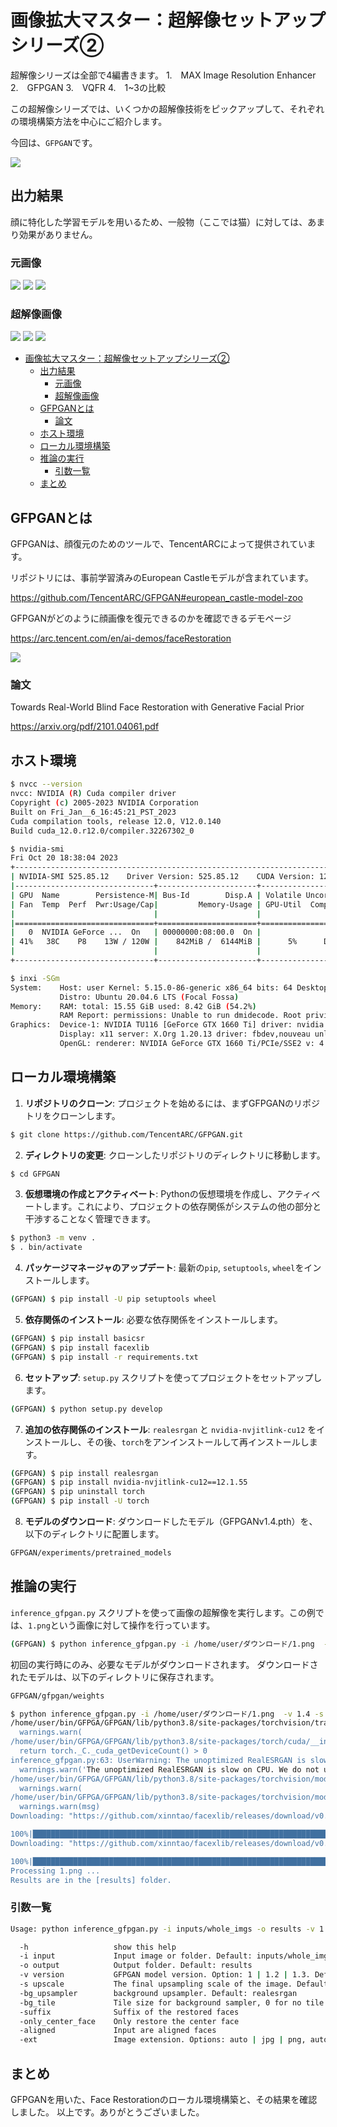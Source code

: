 # 画像拡大マスター：超解像セットアップシリーズ②
超解像シリーズは全部で4編書きます。
1.　MAX Image Resolution Enhancer
2.　GFPGAN
3.　VQFR
4.　1~3の比較

この超解像シリーズでは、いくつかの超解像技術をピックアップして、それぞれの環境構築方法を中心にご紹介します。

今回は、`GFPGAN`です。

![](assets/eye_catch.png)

## 出力結果
顔に特化した学習モデルを用いるため、一般物（ここでは猫）に対しては、あまり効果がありません。
### 元画像
![](assets/image4539.png)
![](assets/image4556.png)
![](assets/三浦理恵子_KofV.jpg..png.png_align_resize.png)
### 超解像画像
![](assets/image4539_restored.png)
![](assets/image4556_restored.png)
![](assets/三浦理恵子_KofV.jpg..png.png_align_resize_restored.png)

- [画像拡大マスター：超解像セットアップシリーズ②](#画像拡大マスター超解像セットアップシリーズ)
  - [出力結果](#出力結果)
    - [元画像](#元画像)
    - [超解像画像](#超解像画像)
  - [GFPGANとは](#gfpganとは)
    - [論文](#論文)
  - [ホスト環境](#ホスト環境)
  - [ローカル環境構築](#ローカル環境構築)
  - [推論の実行](#推論の実行)
    - [引数一覧](#引数一覧)
  - [まとめ](#まとめ)

## GFPGANとは
GFPGANは、顔復元のためのツールで、TencentARCによって提供されています。

リポジトリには、事前学習済みのEuropean Castleモデルが含まれています。

https://github.com/TencentARC/GFPGAN#european_castle-model-zoo

GFPGANがどのように顔画像を復元できるのかを確認できるデモページ

https://arc.tencent.com/en/ai-demos/faceRestoration

![](assets/2023-10-22-07-24-50.png)

### 論文
Towards Real-World Blind Face Restoration with Generative Facial Prior

https://arxiv.org/pdf/2101.04061.pdf

## ホスト環境
```bash
$ nvcc --version
nvcc: NVIDIA (R) Cuda compiler driver
Copyright (c) 2005-2023 NVIDIA Corporation
Built on Fri_Jan__6_16:45:21_PST_2023
Cuda compilation tools, release 12.0, V12.0.140
Build cuda_12.0.r12.0/compiler.32267302_0

$ nvidia-smi
Fri Oct 20 18:38:04 2023       
+-----------------------------------------------------------------------------+
| NVIDIA-SMI 525.85.12    Driver Version: 525.85.12    CUDA Version: 12.0     |
|-------------------------------+----------------------+----------------------+
| GPU  Name        Persistence-M| Bus-Id        Disp.A | Volatile Uncorr. ECC |
| Fan  Temp  Perf  Pwr:Usage/Cap|         Memory-Usage | GPU-Util  Compute M. |
|                               |                      |               MIG M. |
|===============================+======================+======================|
|   0  NVIDIA GeForce ...  On   | 00000000:08:00.0  On |                  N/A |
| 41%   38C    P8    13W / 120W |    842MiB /  6144MiB |      5%      Default |
|                               |                      |                  N/A |
+-------------------------------+----------------------+----------------------+

$ inxi -SGm
System:    Host: user Kernel: 5.15.0-86-generic x86_64 bits: 64 Desktop: Gnome 3.36.9 
           Distro: Ubuntu 20.04.6 LTS (Focal Fossa) 
Memory:    RAM: total: 15.55 GiB used: 8.42 GiB (54.2%) 
           RAM Report: permissions: Unable to run dmidecode. Root privileges required. 
Graphics:  Device-1: NVIDIA TU116 [GeForce GTX 1660 Ti] driver: nvidia v: 525.85.12 
           Display: x11 server: X.Org 1.20.13 driver: fbdev,nouveau unloaded: modesetting,vesa resolution: 2560x1440~60Hz 
           OpenGL: renderer: NVIDIA GeForce GTX 1660 Ti/PCIe/SSE2 v: 4.6.0 NVIDIA 525.85.12 
```

## ローカル環境構築

1. **リポジトリのクローン**:
   プロジェクトを始めるには、まずGFPGANのリポジトリをクローンします。
```bash
$ git clone https://github.com/TencentARC/GFPGAN.git
```

2. **ディレクトリの変更**:
   クローンしたリポジトリのディレクトリに移動します。
```bash
$ cd GFPGAN
```

3. **仮想環境の作成とアクティベート**:
   Pythonの仮想環境を作成し、アクティベートします。これにより、プロジェクトの依存関係がシステムの他の部分と干渉することなく管理できます。
```bash
$ python3 -m venv .
$ . bin/activate
```

4. **パッケージマネージャのアップデート**:
   最新の`pip`, `setuptools`, `wheel`をインストールします。
```bash
(GFPGAN) $ pip install -U pip setuptools wheel
```

5. **依存関係のインストール**:
   必要な依存関係をインストールします。
```bash
(GFPGAN) $ pip install basicsr
(GFPGAN) $ pip install facexlib
(GFPGAN) $ pip install -r requirements.txt
```

6. **セットアップ**:
   `setup.py` スクリプトを使ってプロジェクトをセットアップします。
```bash
(GFPGAN) $ python setup.py develop
```

7. **追加の依存関係のインストール**:
   `realesrgan` と `nvidia-nvjitlink-cu12` をインストールし、その後、`torch`をアンインストールして再インストールします。
```bash
(GFPGAN) $ pip install realesrgan
(GFPGAN) $ pip install nvidia-nvjitlink-cu12==12.1.55
(GFPGAN) $ pip uninstall torch
(GFPGAN) $ pip install -U torch
```

8. **モデルのダウンロード**:
   ダウンロードしたモデル（GFPGANv1.4.pth）を、以下のディレクトリに配置します。
```bash
GFPGAN/experiments/pretrained_models
```

## 推論の実行
   `inference_gfpgan.py` スクリプトを使って画像の超解像を実行します。この例では、`1.png`という画像に対して操作を行っています。
```bash
(GFPGAN) $ python inference_gfpgan.py -i /home/user/ダウンロード/1.png  -v 1.4 -s 2
```

初回の実行時にのみ、必要なモデルがダウンロードされます。
ダウンロードされたモデルは、以下のディレクトリに保存されます。
```bash
GFPGAN/gfpgan/weights
```

```bash
$ python inference_gfpgan.py -i /home/user/ダウンロード/1.png  -v 1.4 -s 2
/home/user/bin/GFPGA/GFPGAN/lib/python3.8/site-packages/torchvision/transforms/functional_tensor.py:5: UserWarning: The torchvision.transforms.functional_tensor module is deprecated in 0.15 and will be **removed in 0.17**. Please don't rely on it. You probably just need to use APIs in torchvision.transforms.functional or in torchvision.transforms.v2.functional.
  warnings.warn(
/home/user/bin/GFPGA/GFPGAN/lib/python3.8/site-packages/torch/cuda/__init__.py:138: UserWarning: CUDA initialization: CUDA unknown error - this may be due to an incorrectly set up environment, e.g. changing env variable CUDA_VISIBLE_DEVICES after program start. Setting the available devices to be zero. (Triggered internally at ../c10/cuda/CUDAFunctions.cpp:108.)
  return torch._C._cuda_getDeviceCount() > 0
inference_gfpgan.py:63: UserWarning: The unoptimized RealESRGAN is slow on CPU. We do not use it. If you really want to use it, please modify the corresponding codes.
  warnings.warn('The unoptimized RealESRGAN is slow on CPU. We do not use it. '
/home/user/bin/GFPGA/GFPGAN/lib/python3.8/site-packages/torchvision/models/_utils.py:208: UserWarning: The parameter 'pretrained' is deprecated since 0.13 and may be removed in the future, please use 'weights' instead.
  warnings.warn(
/home/user/bin/GFPGA/GFPGAN/lib/python3.8/site-packages/torchvision/models/_utils.py:223: UserWarning: Arguments other than a weight enum or `None` for 'weights' are deprecated since 0.13 and may be removed in the future. The current behavior is equivalent to passing `weights=None`.
  warnings.warn(msg)
Downloading: "https://github.com/xinntao/facexlib/releases/download/v0.1.0/detection_Resnet50_Final.pth" to /home/user/bin/GFPGA/GFPGAN/gfpgan/weights/detection_Resnet50_Final.pth

100%|████████████████████████████████████████████████████████████████████████████████████████████████████| 104M/104M [01:18<00:00, 1.40MB/s]
Downloading: "https://github.com/xinntao/facexlib/releases/download/v0.2.2/parsing_parsenet.pth" to /home/user/bin/GFPGA/GFPGAN/gfpgan/weights/parsing_parsenet.pth

100%|██████████████████████████████████████████████████████████████████████████████████████████████████| 81.4M/81.4M [00:58<00:00, 1.46MB/s]
Processing 1.png ...
Results are in the [results] folder.
```

### 引数一覧
```bash
Usage: python inference_gfpgan.py -i inputs/whole_imgs -o results -v 1.3 -s 2 [options]...

  -h                   show this help
  -i input             Input image or folder. Default: inputs/whole_imgs
  -o output            Output folder. Default: results
  -v version           GFPGAN model version. Option: 1 | 1.2 | 1.3. Default: 1.3
  -s upscale           The final upsampling scale of the image. Default: 2
  -bg_upsampler        background upsampler. Default: realesrgan
  -bg_tile             Tile size for background sampler, 0 for no tile during testing. Default: 400
  -suffix              Suffix of the restored faces
  -only_center_face    Only restore the center face
  -aligned             Input are aligned faces
  -ext                 Image extension. Options: auto | jpg | png, auto means using the same extension as inputs. Default: auto
```

## まとめ
GFPGANを用いた、Face Restorationのローカル環境構築と、その結果を確認しました。
以上です。ありがとうございました。